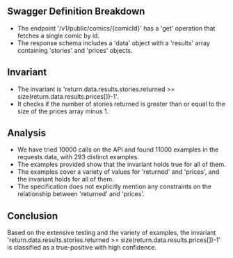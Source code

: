 ## Swagger Definition Breakdown
- The endpoint '/v1/public/comics/{comicId}' has a 'get' operation that fetches a single comic by id.
- The response schema includes a 'data' object with a 'results' array containing 'stories' and 'prices' objects.

## Invariant
- The invariant is 'return.data.results.stories.returned >= size(return.data.results.prices[])-1'.
- It checks if the number of stories returned is greater than or equal to the size of the prices array minus 1.

## Analysis
- We have tried 10000 calls on the API and found 11000 examples in the requests data, with 293 distinct examples.
- The examples provided show that the invariant holds true for all of them.
- The examples cover a variety of values for 'returned' and 'prices', and the invariant holds for all of them.
- The specification does not explicitly mention any constraints on the relationship between 'returned' and 'prices'.

## Conclusion
Based on the extensive testing and the variety of examples, the invariant 'return.data.results.stories.returned >= size(return.data.results.prices[])-1' is classified as a true-positive with high confidence.
